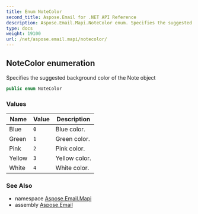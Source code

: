 ```yaml
---
title: Enum NoteColor
second_title: Aspose.Email for .NET API Reference
description: Aspose.Email.Mapi.NoteColor enum. Specifies the suggested background color of the Note object
type: docs
weight: 19100
url: /net/aspose.email.mapi/notecolor/
---
```

## NoteColor enumeration

Specifies the suggested background color of the Note object

```csharp
public enum NoteColor
```

### Values

| Name | Value | Description |
| --- | --- | --- |
| Blue | `0` | Blue color. |
| Green | `1` | Green color. |
| Pink | `2` | Pink color. |
| Yellow | `3` | Yellow color. |
| White | `4` | White color. |

### See Also

* namespace [Aspose.Email.Mapi](../../aspose.email.mapi/)
* assembly [Aspose.Email](../../)



